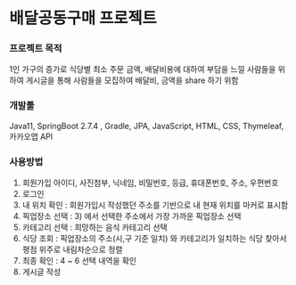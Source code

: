 # 배달공동구매 프로젝트

### 프로젝트 목적
<a>1인 가구의 증가로 식당별 최소 주문 금액, 배달비용에 대하여 부담을 느낄 사람들을 위하여 게시글을 통해 사람들을 모집하여 배달비, 금액을 share 하기 위함</a>
### 개발툴
Java11, SpringBoot 2.7.4 , Gradle, JPA, JavaScript, HTML, CSS, Thymeleaf, 카카오맵 API
### 사용방법 
1) 회원가입 아이디, 사진첨부, 닉네임, 비밀번호, 등급, 휴대폰번호, 주소, 우편번호  
2) 로그인  
3) 내 위치 확인 : 회원가입시 작성했던 주소를 기반으로 내 현재 위치를 마커로 표시함  
4) 픽업장소 선택 : 3) 에서 선택한 주소에서 가장 가까운 픽업장소 선택  
5) 카테고리 선택 : 희망하는 음식 카테고리 선택  
6) 식당 조회 : 픽업장소의 주소(시,구 기준 일치) 와 카테고리가 일치하는 식당 찾아서 평점 위주로 내림차순으로 정렬  
7) 최종 확인 : 4 ~ 6 선택 내역을 확인  
8) 게시글 작성  

   
